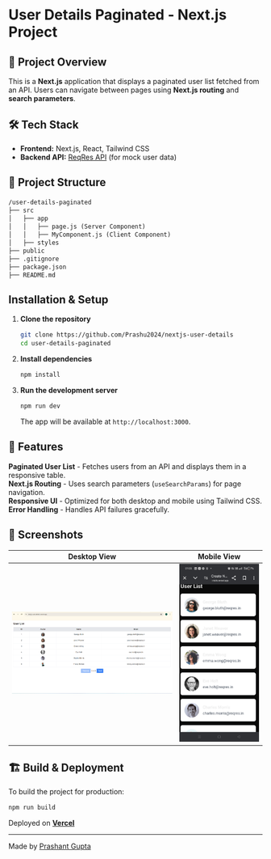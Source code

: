 # User Details Paginated - Next.js Project

## 🚀 Project Overview
This is a **Next.js** application that displays a paginated user list fetched from an API. Users can navigate between pages using **Next.js routing** and **search parameters**.

## 🛠 Tech Stack
- **Frontend:** Next.js, React, Tailwind CSS
- **Backend API:** [ReqRes API](https://reqres.in/) (for mock user data)

## 📂 Project Structure
```
/user-details-paginated
├── src
│   ├── app
│   │   ├── page.js (Server Component)
│   │   ├── MyComponent.js (Client Component)
│   ├── styles
├── public
├── .gitignore
├── package.json
├── README.md
```

##  Installation & Setup
1. **Clone the repository**
   ```sh
   git clone https://github.com/Prashu2024/nextjs-user-details
   cd user-details-paginated
   ```
2. **Install dependencies**
   ```sh
   npm install
   ```
3. **Run the development server**
   ```sh
   npm run dev
   ```
   The app will be available at `http://localhost:3000`.

## 📌 Features
 **Paginated User List** - Fetches users from an API and displays them in a responsive table.  
 **Next.js Routing** - Uses search parameters (`useSearchParams`) for page navigation.  
 **Responsive UI** - Optimized for both desktop and mobile using Tailwind CSS.  
 **Error Handling** - Handles API failures gracefully.

## 📸 Screenshots
| Desktop View | Mobile View |
|-------------|------------|
| ![Desktop](public/web.png) | ![Mobile](public/Mobile.jpg) |

## 🏗 Build & Deployment
To build the project for production:
```sh
npm run build
```
Deployed on [ **Vercel** ](https://nextjs-user-details.vercel.app)


---
Made by [Prashant Gupta](https://github.com/Prashu2024)

